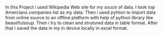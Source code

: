 In this Project i used Wikipedia Web site for my souce of data.
I took top Amercians companies list as my data.
Then i used pyhton to import data from online source to an offline platform with help of python library like beautifulsoup.
Then i try to clean and strutured data in table format.
After that i saved the data in my in device locally in excel format. 
